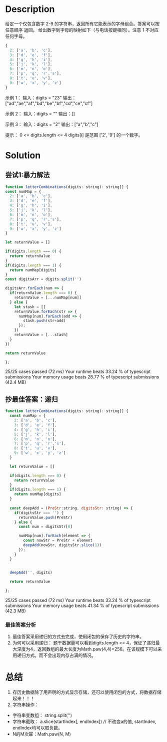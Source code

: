 # Description
  给定一个仅包含数字 2-9 的字符串，返回所有它能表示的字母组合。答案可以按 任意顺序 返回。
  给出数字到字母的映射如下（与电话按键相同）。注意 1 不对应任何字母。
  ```js
  {
    2: ['a', 'b', 'c'],
    3: ['d', 'e', 'f'],
    4: ['g', 'h', 'i'],
    5: ['j', 'k', 'l'],
    6: ['m', 'n', 'o'],
    7: ['p', 'q', 'r','s'],
    8: ['t', 'u', 'v'],
    9: ['w', 'x', 'y', 'z']
  }
  ```
  示例 1：
  输入：digits = "23"
  输出：["ad","ae","af","bd","be","bf","cd","ce","cf"]

  示例 2：
  输入：digits = ""
  输出：[]


  示例 3：
  输入：digits = "2"
  输出：["a","b","c"]

  提示：
  0 <= digits.length <= 4
  digits[i] 是范围 ['2', '9'] 的一个数字。
# Solution
## 尝试1:暴力解法
  ```js
function letterCombinations(digits: string): string[] {
  const numMap = {
    2: ['a', 'b', 'c'],
    3: ['d', 'e', 'f'],
    4: ['g', 'h', 'i'],
    5: ['j', 'k', 'l'],
    6: ['m', 'n', 'o'],
    7: ['p', 'q', 'r','s'],
    8: ['t', 'u', 'v'],
    9: ['w', 'x', 'y', 'z']
  }

  let returnValue = []

  if(digits.length === 0) {
    return returnValue
  }
  if(digits.length === 1) {
    return numMap[digits]
  }
  const digitsArr = digits.split('')

  digitsArr.forEach(num => {
    if(returnValue.length === 0) {
      returnValue = [...numMap[num]]
    } else {
      let stash = []
      returnValue.forEach(str => {
        numMap[num].forEach(add => {
          stash.push(str+add)
        });
      })
      returnValue = [...stash]
    }
  })

  return returnValue

};
  ```

25/25 cases passed (72 ms)
Your runtime beats 33.24 % of typescript submissions
Your memory usage beats 28.77 % of typescript submissions (42.4 MB)


## 抄最佳答案：递归
```js
function letterCombinations(digits: string): string[] {
  const numMap = {
    2: ['a', 'b', 'c'],
    3: ['d', 'e', 'f'],
    4: ['g', 'h', 'i'],
    5: ['j', 'k', 'l'],
    6: ['m', 'n', 'o'],
    7: ['p', 'q', 'r','s'],
    8: ['t', 'u', 'v'],
    9: ['w', 'x', 'y', 'z']
  }

  let returnValue = []

  if(digits.length === 0) {
    return returnValue
  }
  if(digits.length === 1) {
    return numMap[digits]
  }
  
  const deepAdd = (PreStr:string, digitsStr: string) => {
    if(digitsStr === '') {
      returnValue.push(PreStr)
    } else {
      const num = digitsStr[0]

      numMap[num].forEach(element => {
        const nowStr = PreStr + element
        deepAdd(nowStr, digitsStr.slice(1))
      });
    }
  }
  

  deepAdd('', digits)

  return returnValue

};
```
25/25 cases passed (72 ms)
Your runtime beats 33.24 % of typescript submissions
Your memory usage beats 41.34 % of typescript submissions (42.3 MB)  
### 最佳答案分析
1. 最佳答案采用递归的方式去完成，使用闭包的保存了历史的字符串。
2. 为何可以采用递归：
  题干数据量可以看到digits.length <= 4，保证了递归最大深度为4，返回数组的最大长度为Math.paw(4,4)=256。在该规模下可以采用递归方式。而不会出现内存占满的情况。
  
# 总结
1. 存历史数据除了用声明的方式显示存储，还可以使用闭包的方式，将数据存储起来！！！
2. 字符串操作：
 - 字符串变数组： string.split('')
 - 字符串截取： a.slice(startIndex[, endIndex])  // 不改变a的值, startIndex, endIndex均可以取负数。
 - N的M次幂：Math.paw(N, M)